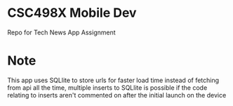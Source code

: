 # CSC498X Mobile Dev
 Repo for Tech News App Assignment
 
 # Note
 
 This app uses SQLlite to store urls for faster load time instead of fetching from api all the time, multiple inserts to SQLlite is possible if the code relating to inserts aren't commented on after the initial launch on the device
